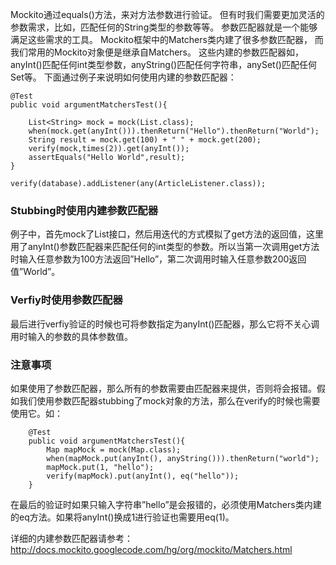 Mockito通过equals()方法，来对方法参数进行验证。
但有时我们需要更加灵活的参数需求，比如，匹配任何的String类型的参数等等。
参数匹配器就是一个能够满足这些需求的工具。
Mockito框架中的Matchers类内建了很多参数匹配器，
而我们常用的Mockito对象便是继承自Matchers。
这些内建的参数匹配器如，anyInt()匹配任何int类型参数，anyString()匹配任何字符串，anySet()匹配任何Set等。
下面通过例子来说明如何使用内建的参数匹配器：

```
@Test
public void argumentMatchersTest(){

    List<String> mock = mock(List.class);
    when(mock.get(anyInt())).thenReturn("Hello").thenReturn("World");
    String result = mock.get(100) + " " + mock.get(200);
    verify(mock,times(2)).get(anyInt());
    assertEquals("Hello World",result);
}
```
```
verify(database).addListener(any(ArticleListener.class));
```


### Stubbing时使用内建参数匹配器
例子中，首先mock了List接口，然后用迭代的方式模拟了get方法的返回值，这里用了anyInt()参数匹配器来匹配任何的int类型的参数。所以当第一次调用get方法时输入任意参数为100方法返回”Hello”，第二次调用时输入任意参数200返回值”World”。

### Verfiy时使用参数匹配器
最后进行verfiy验证的时候也可将参数指定为anyInt()匹配器，那么它将不关心调用时输入的参数的具体参数值。

### 注意事项
如果使用了参数匹配器，那么所有的参数需要由匹配器来提供，否则将会报错。假如我们使用参数匹配器stubbing了mock对象的方法，那么在verify的时候也需要使用它。如：
```
    @Test
    public void argumentMatchersTest(){
        Map mapMock = mock(Map.class);
        when(mapMock.put(anyInt(), anyString())).thenReturn("world");
        mapMock.put(1, "hello");
        verify(mapMock).put(anyInt(), eq("hello"));
    }
```
在最后的验证时如果只输入字符串”hello”是会报错的，必须使用Matchers类内建的eq方法。如果将anyInt()换成1进行验证也需要用eq(1)。

详细的内建参数匹配器请参考：
http://docs.mockito.googlecode.com/hg/org/mockito/Matchers.html